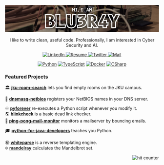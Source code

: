 <img style="max-width: 100%;" src="blu3r4y-banner.jpg" />

<p align="center"> I like to write clean, useful code. Professionally, I am interested in Cyber Security and AI. </p>

<p align="center">
    <a href="https://www.linkedin.com/in/mario-kahlhofer" target="_blank">
        <img src="https://img.shields.io/badge/LinkedIn-0e76a8?style=flat-square&logo=linkedin&logoColor=white" alt="LinkedIn" />
    </a>
    <a href="https://mario.ac/cv/" target="_blank">
        <img src="https://img.shields.io/badge/Resume-gray?style=flat-square&logo=dynatrace&logoColor=white" alt="Resume" />
    </a>
    <a href="https://twitter.com/blu3r4y_at" target="_blank">
        <img src="https://img.shields.io/badge/-Twitter-1da1f2?style=flat-square&logo=twitter&logoColor=white" alt="Twitter" />
    </a>
    <a href="mailto:mario.kahlhofer@gmail.com" target="_blank">
        <img src="https://img.shields.io/badge/-Mail-d14836?style=flat-square&logo=Gmail&logoColor=white" alt="Mail" />
    </a>
</p>

<p align="center">
    <a href="https://github.com/blu3r4y"><img src="https://img.shields.io/badge/python-black?style=for-the-badge&logo=python&logoColor=white" alt="Python" /></a>
    <a href="https://github.com/blu3r4y"><img src="https://img.shields.io/badge/typescript-black?style=for-the-badge&logo=typescript&logoColor=white" alt="TypeScript" /></a>
    <a href="https://github.com/blu3r4y"><img src="https://img.shields.io/badge/docker-black?style=for-the-badge&logo=docker&logoColor=white" alt="Docker" /></a>
    <a href="https://github.com/blu3r4y"><img src="https://img.shields.io/badge/c%23-black?style=for-the-badge&logo=sharp&logoColor=white" alt="CSharp" /></a>
</p>

### Featured Projects

🏛️ [**jku-room-search**](https://github.com/blu3r4y/jku-room-search) lets you find empty rooms on the JKU campus. <br/>

🐬 [**dnsmasq-netbios**](https://github.com/blu3r4y/docker-dnsmasq-netbios) registers your NetBIOS names in your DNS server. <br/>

♾️ [**pyforever**](https://github.com/blu3r4y/pyforever) re-executes a Python script whenever you modify it. <br/>
🌎 [**blinkcheck**](https://github.com/blu3r4y/blinkcheck) is a basic dead link checker. <br/>
🏓 [**ping-pong-mail-monitor**](https://github.com/blu3r4y/ping-pong-mail-monitor) monitors a mailserver by bouncing emails. <br/>

🎓 [**python-for-java-developers**](https://github.com/blu3r4y/python-for-java-developers) teaches you Python. <br/>

㊙️ [**whiteparse**](https://github.com/blu3r4y/Whiteparse) is a reverse templating engine. <br/>
🔯 [**mandelray**](https://github.com/blu3r4y/Mandelray) calculates the Mandelbrot set. <br/>

<img align="right" float="right" src="https://hits.seeyoufarm.com/api/count/incr/badge.svg?url=https%3A%2F%2Fgithub.com%2Fblu3r4y&count_bg=%23777&title_bg=%23333&icon=github.svg&icon_color=white&title=clicks%20daily%20/%20total&edge_flat=true" alt="hit counter" />

